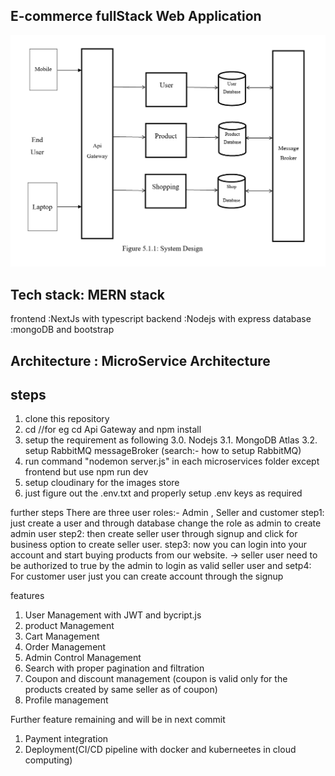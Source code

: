 ## E-commerce fullStack Web Application

![Alt text](<System diagram.png>)

## Tech stack: MERN stack

frontend :NextJs with typescript
backend :Nodejs with express
database :mongoDB
and bootstrap

## Architecture : MicroService Architecture

## steps

1. clone this repository
2. cd <microservice name> //for eg cd Api Gateway and npm install
3. setup the requirement as following
   3.0. Nodejs
   3.1. MongoDB Atlas
   3.2. setup RabbitMQ messageBroker (search:- how to setup RabbitMQ)
4. run command "nodemon server.js" in each microservices folder except frontend but use npm run dev
5. setup cloudinary for the images store
6. just figure out the .env.txt and properly setup .env keys as required

further steps
There are three user roles:- Admin , Seller and customer
step1: just create a user and through database change the role as admin to create admin user
step2: then create seller user through signup and click for business option to create seller user.
step3: now you can login into your account and start buying products from our website.
-> seller user need to be authorized to true by the admin to login as valid seller user and
setp4: For customer user just you can create account through the signup

features

1. User Management with JWT and bycript.js
2. product Management
3. Cart Management
4. Order Management
5. Admin Control Management
6. Search with proper pagination and filtration
7. Coupon and discount management (coupon is valid only for the products created by same seller as of coupon)
8. Profile management

Further feature remaining and will be in next commit

1. Payment integration
2. Deployment(CI/CD pipeline with docker and kuberneetes in cloud computing)
